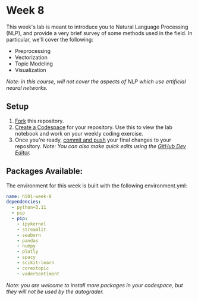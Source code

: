 # Week 8

This week's lab is meant to introduce you to Natural Language Processing (NLP), and provide a very brief survey of some methods used in the field. In particular, we'll cover the following:

- Preprocessing
- Vectorization
- Topic Modeling
- Visualization

*Note: in this course, will not cover the aspects of NLP which use artificial neural networks.*

## Setup

1. [Fork](https://docs.github.com/en/pull-requests/collaborating-with-pull-requests/working-with-forks/fork-a-repo#forking-a-repository) this repository.
2. [Create a Codespace](https://docs.github.com/en/codespaces/developing-in-a-codespace/creating-a-codespace-for-a-repository#creating-a-codespace-for-a-repository) for your repository. Use this to view the lab notebook and work on your weekly coding exercise.
3. Once you're ready, [commit and push](https://docs.github.com/en/codespaces/developing-in-a-codespace/using-source-control-in-your-codespace#committing-your-changes) your final changes to your repository. *Note: You can also make quick edits using the [GitHub Dev Editor](https://docs.github.com/en/codespaces/the-githubdev-web-based-editor#opening-the-githubdev-editor).*

## Packages Available:

The environment for this week is built with the following environment.yml:

```yml
name: h501-week-8
dependencies:
  - python=3.11
  - pip
  - pip:
    - ipykernel
    - streamlit
    - seaborn
    - pandas
    - numpy
    - plotly
    - spacy
    - scikit-learn
    - corextopic
    - vaderSentiment
```

*Note: you are welcome to install more packages in your codespace, but they will not be used by the autograder.*
